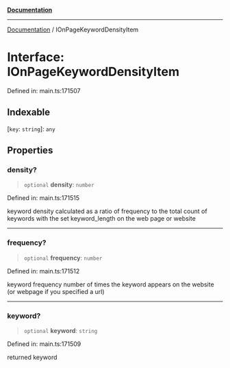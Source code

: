 [**Documentation**](../README.md)

***

[Documentation](../README.md) / IOnPageKeywordDensityItem

# Interface: IOnPageKeywordDensityItem

Defined in: main.ts:171507

## Indexable

\[`key`: `string`\]: `any`

## Properties

### density?

> `optional` **density**: `number`

Defined in: main.ts:171515

keyword density
calculated as a ratio of frequency to the total count of keywords with the set keyword_length on the web page or website

***

### frequency?

> `optional` **frequency**: `number`

Defined in: main.ts:171512

keyword frequency
number of times the keyword appears on the website (or webpage if you specified a url)

***

### keyword?

> `optional` **keyword**: `string`

Defined in: main.ts:171509

returned keyword
